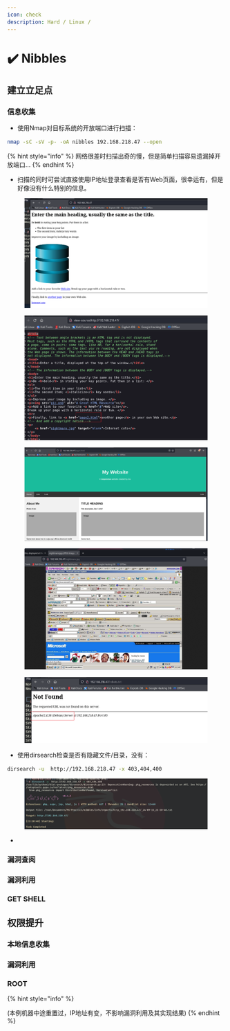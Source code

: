 ```yaml
---
icon: check
description: Hard / Linux /
---
```


# ✔️ Nibbles

## 建立立足点

### 信息收集

* 使用Nmap对目标系统的开放端口进行扫描：

```bash
nmap -sC -sV -p- -oA nibbles 192.168.218.47 --open
```

{% hint style="info" %}
网络很差时扫描出奇的慢，但是简单扫描容易遗漏掉开放端口...
{% endhint %}

* 扫描的同时可尝试直接使用IP地址登录查看是否有Web页面，很幸运有，但是好像没有什么特别的信息。

<figure><img src="../.gitbook/assets/1 (12).png" alt=""><figcaption></figcaption></figure>

<figure><img src="../.gitbook/assets/2 (10).png" alt=""><figcaption></figcaption></figure>

<figure><img src="../.gitbook/assets/3 (12).png" alt=""><figcaption></figcaption></figure>

<figure><img src="../.gitbook/assets/5 (12).png" alt=""><figcaption></figcaption></figure>

<figure><img src="../.gitbook/assets/6 (12).png" alt=""><figcaption></figcaption></figure>

* 使用dirsearch检查是否有隐藏文件/目录，没有：

```bash
dirsearch -u  http://192.168.218.47 -x 403,404,400
```

<figure><img src="../.gitbook/assets/4 (12).png" alt=""><figcaption></figcaption></figure>

*

































### 漏洞查阅









### 漏洞利用











### GET SHELL













## 权限提升

### 本地信息收集







### 漏洞利用









### ROOT















{% hint style="info" %}


(本例机器中途重置过，IP地址有变，不影响漏洞利用及其实现结果)
{% endhint %}
